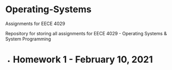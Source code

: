 # Operating-Systems
Assignments for EECE 4029


Repository for storing all assignments for EECE 4029 - Operating Systems & System Programming

* # Homework 1 - February 10, 2021

